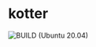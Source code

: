 # kotter

![BUILD (Ubuntu 20.04)](https://github.com/alekseinovikov/kotter/workflows/BUILD%20(Ubuntu%2020.04)/badge.svg)
